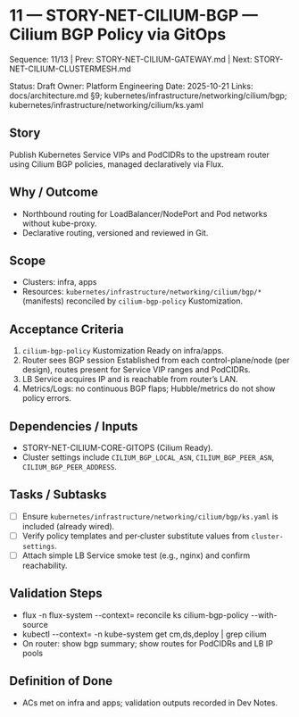 # 11 — STORY-NET-CILIUM-BGP — Cilium BGP Policy via GitOps

Sequence: 11/13 | Prev: STORY-NET-CILIUM-GATEWAY.md | Next: STORY-NET-CILIUM-CLUSTERMESH.md

Status: Draft
Owner: Platform Engineering
Date: 2025-10-21
Links: docs/architecture.md §9; kubernetes/infrastructure/networking/cilium/bgp; kubernetes/infrastructure/networking/cilium/ks.yaml

## Story
Publish Kubernetes Service VIPs and PodCIDRs to the upstream router using Cilium BGP policies, managed declaratively via Flux.

## Why / Outcome
- Northbound routing for LoadBalancer/NodePort and Pod networks without kube-proxy.
- Declarative routing, versioned and reviewed in Git.

## Scope
- Clusters: infra, apps
- Resources: `kubernetes/infrastructure/networking/cilium/bgp/*` (manifests) reconciled by `cilium-bgp-policy` Kustomization.

## Acceptance Criteria
1) `cilium-bgp-policy` Kustomization Ready on infra/apps.
2) Router sees BGP session Established from each control-plane/node (per design), routes present for Service VIP ranges and PodCIDRs.
3) LB Service acquires IP and is reachable from router’s LAN.
4) Metrics/Logs: no continuous BGP flaps; Hubble/metrics do not show policy errors.

## Dependencies / Inputs
- STORY-NET-CILIUM-CORE-GITOPS (Cilium Ready).
- Cluster settings include `CILIUM_BGP_LOCAL_ASN`, `CILIUM_BGP_PEER_ASN`, `CILIUM_BGP_PEER_ADDRESS`.

## Tasks / Subtasks
- [ ] Ensure `kubernetes/infrastructure/networking/cilium/bgp/ks.yaml` is included (already wired).
- [ ] Verify policy templates and per‑cluster substitute values from `cluster-settings`.
- [ ] Attach simple LB Service smoke test (e.g., nginx) and confirm reachability.

## Validation Steps
- flux -n flux-system --context=<ctx> reconcile ks cilium-bgp-policy --with-source
- kubectl --context=<ctx> -n kube-system get cm,ds,deploy | grep cilium
- On router: show bgp summary; show routes for PodCIDRs and LB IP pools

## Definition of Done
- ACs met on infra and apps; validation outputs recorded in Dev Notes.
